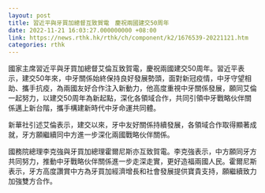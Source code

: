 ```yaml
---
layout: post
title: 習近平與牙買加總督互致賀電　慶祝兩國建交50周年
date: 2022-11-21 16:03:27.000000000 +08:00
link: https://news.rthk.hk/rthk/ch/component/k2/1676539-20221121.htm
categories: rthk
---
```


國家主席習近平與牙買加總督艾倫互致賀電，慶祝兩國建交50周年。習近平表示，建交50年來，中牙關係始終保持良好發展勢頭，面對新冠疫情，中牙守望相助、攜手抗疫，為兩國友好合作注入新動力，他高度重視中牙關係發展，願同艾倫一起努力，以建交50周年為新起點，深化各領域合作，共同引領中牙戰略伙伴關係邁上新台階，攜手構建新時代中牙命運共同體。

新華社引述艾倫表示，建交以來，牙中友好關係持續發展，各領域合作取得顯著成就，牙方願繼續同中方進一步深化兩國戰略伙伴關係。

國務院總理李克強與牙買加總理霍爾尼斯亦互致賀電。李克強表示，中方願同牙方共同努力，推動中牙戰略伙伴關係進一步走深走實，更好造福兩國人民。霍爾尼斯表示，牙方高度讚賞中方為牙買加經濟增長和社會發展提供寶貴支持，願繼續致力加強雙方合作。
